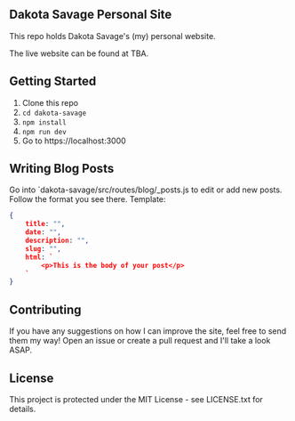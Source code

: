 ## Dakota Savage Personal Site

This repo holds Dakota Savage's (my) personal website.

The live website can be found at TBA.

## Getting Started

1. Clone this repo
2. `cd dakota-savage`
3. `npm install`
4. `npm run dev`
5. Go to https://localhost:3000

## Writing Blog Posts

Go into `dakota-savage/src/routes/blog/_posts.js to edit or add new posts. Follow the format you see there. Template:

```json
{
    title: "",
    date: "",
    description: "",
    slug: "",
    html: `
        <p>This is the body of your post</p>
    `
}
```

## Contributing

If you have any suggestions on how I can improve the site, feel free to send them my way! Open an issue or create a pull request and I'll take a look ASAP.

## License

This project is protected under the MIT License - see LICENSE.txt for details.